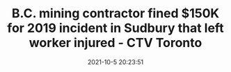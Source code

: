 ---
"title": "B.C. mining contractor fined $150K for 2019 incident in Sudbury that left worker injured - CTV Toronto"
"date": "2021-10-5 20:23:51"
"feed_name": "GOOGLENEWSMINING"
"feed_website": "https://news.google.com/search?q=mining%2Bincident&hl=en-US&gl=US&ceid=US:en"
"feed_rss": "https://news.google.com/rss/search?q=mining%2Bincident&hl=en-US&gl=US&ceid=US:en"
"link": "https://northernontario.ctvnews.ca/b-c-mining-contractor-fined-150k-for-2019-incident-in-sudbury-that-left-worker-injured-1.5612144"
"source": "{'href': 'https://northernontario.ctvnews.ca', 'title': 'CTV Toronto'}"
"file": "_posts/2021-1-1-886211e96209900ff12363044ac1b924ce145220.md"
"accident": "1"
"drilling": "0"
"dead": "0"
"injured": "1"
"arrested": "0"
"place": "sudbury"
"where": "mining site"
"causes": "unknown"
"place_uri": "http://en.wikipedia.org/wiki/Greater_Sudbury"
---